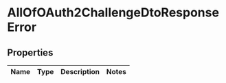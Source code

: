 # AllOfOAuth2ChallengeDtoResponseError

## Properties
Name | Type | Description | Notes
------------ | ------------- | ------------- | -------------
